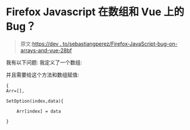 # Firefox Javascript 在数组和 Vue 上的 Bug？

> 原文:[https://dev . to/sebastiangperez/Firefox-JavaScript-bug-on-arrays-and-vue-28bf](https://dev.to/sebastiangperez/firefox-javascript-bug-on-arrays-and-vue---28bf)

我有以下问题:
我定义了一个数组:

并且需要给这个方法和数组赋值:

```
{
Arr=[],

SetOption(index,data){

    Arr[index] = data 

} 
```